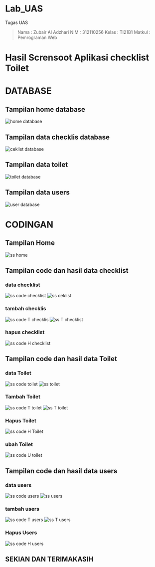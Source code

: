 # Lab_UAS

Tugas UAS

> Nama : Zubair Al Adzhari
> NIM : 312110256
> Kelas : TI21B1
> Matkul : Pemrograman Web

# Hasil Scrensoot Aplikasi checklist Toilet

# DATABASE

## Tampilan home database

![home database](ssdb/home.png)

## Tampilan data checklis database

![ceklist database](ssdb/ceklist.png)

## Tampilan data toilet

![toilet database](ssdb/toilet.png)

## Tampilan data users

![user database](ssdb/users.png)

# CODINGAN

## Tampilan Home

![ss home](ss/home.png)

## Tampilan code dan hasil data checklist

### data checklist

![ss code checklist](ss/cdtceklist.png)
![ss ceklist](ss/ceklist.png)

### tambah checklis

![ss code T checklis](ss/cdtceklist.png)
![ss T checklist](ss/tceklist.png)

### hapus checklist

![ss code H checklist](ss/cdhceklist.png)

## Tampilan code dan hasil data Toilet

### data Toilet

![ss code toilet](ss/cdtoilet.png)
![ss toilet](ss/toilet.png)

### Tambah Toilet

![ss code T toilet](ss/cdttoilet.png)
![ss T toilet](ss/ttoilet.png)

### Hapus Toilet

![ss code H Toilet](ss/cdhtoilet.png)

### ubah Toilet

![ss code U toilet](ss/cdutoilet.png)

## Tampilan code dan hasil data users

### data users

![ss code users](ss/cdusers.png)
![ss users](ss/users.png)

### tambah users

![ss code T users](ss/cdtusers.png)
![ss T users](ss/tusers.png)

### Hapus Users

![ss code H users](ss/cdhusers.png)

## SEKIAN DAN TERIMAKASIH
